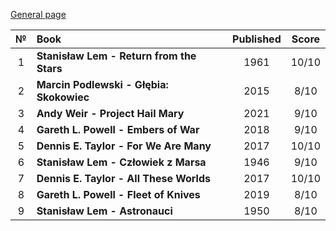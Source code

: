 [General page](../../)

|№|Book|Published|Score|
|:---:|:---|:---:|:---:|
|1|**Stanisław Lem - Return from the Stars**|1961|10/10|
|2|**Marcin Podlewski - Głębia: Skokowiec**|2015|8/10|
|3|**Andy Weir - Project Hail Mary**|2021|9/10|
|4|**Gareth L. Powell - Embers of War**|2018|9/10|
|5|**Dennis E. Taylor - For We Are Many**|2017|10/10|
|6|**Stanisław Lem - Człowiek z Marsa**|1946|9/10|
|7|**Dennis E. Taylor - All These Worlds**|2017|10/10|
|8|**Gareth L. Powell - Fleet of Knives**|2019|8/10|
|9|**Stanisław Lem - Astronauci**|1950|8/10|
